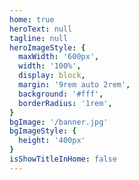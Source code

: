 ```yaml
---
home: true
heroText: null
tagline: null
heroImageStyle: {
  maxWidth: '600px',
  width: '100%',
  display: block,
  margin: '9rem auto 2rem',
  background: '#fff',
  borderRadius: '1rem',
}
bgImage: '/banner.jpg'
bgImageStyle: {
  height: '400px'
}
isShowTitleInHome: false
---
```


<Hhome />